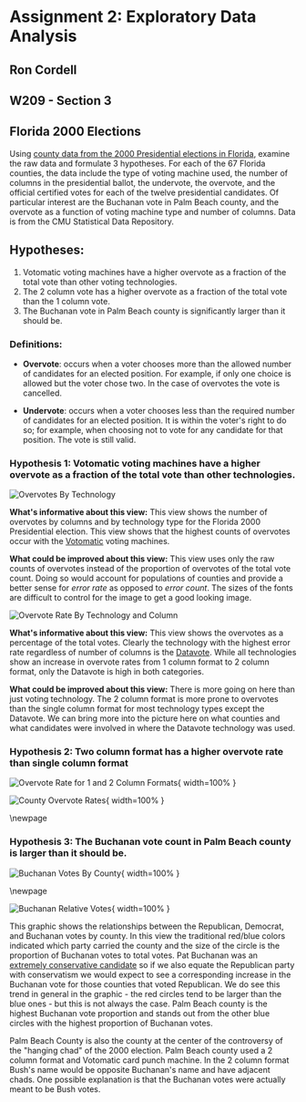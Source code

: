 # Assignment 2: Exploratory Data Analysis

## Ron Cordell

## W209 - Section 3

## Florida 2000 Elections

Using [county data from the 2000 Presidential elections in Florida](https://www.dropbox.com/s/1arzn0nup8jua6t/fl2000clean.csv?dl=0), examine the raw data and formulate 3 hypotheses. For each of the 67 Florida counties, the data include the type of voting machine used, the number of columns in the presidential ballot, the undervote, the overvote, and the official certified votes for each of the twelve presidential candidates. Of particular interest are the Buchanan vote in Palm Beach county, and the overvote as a function of voting machine type and number of columns. Data is from the CMU Statistical Data Repository.

## Hypotheses:

1. Votomatic voting machines have a higher overvote as a fraction of the total vote than other voting technologies.
2. The 2 column vote has a higher overvote as a fraction of the total vote than the 1 column vote.
3. The Buchanan vote in Palm Beach county is significantly larger than it should be.

### Definitions:

- **Overvote**: occurs when a voter chooses more than the allowed number of candidates for an elected position. For example, if only one choice is allowed but the voter chose two. In the case of overvotes the vote is cancelled. 

- **Undervote**: occurs when a voter chooses less than the required number of candidates for an elected position. It is within the voter's right to do so; for example, when choosing not to vote for any candidate for that position. The vote is still valid.

### Hypothesis 1: Votomatic voting machines have a higher overvote as a fraction of the total vote than other technologies.

![Overvotes By Technology](https://raw.githubusercontent.com/rocket-ron/MIDS-W209/master/assignment2/OvervoteByTechByColumn.png "Overvotes By Technology and Columns")

**What's informative about this view:** This view shows the number of overvotes by columns and by technology type for the Florida 2000 Presidential election. This view shows that the highest counts of overvotes occur with the [Votomatic](http://americanhistory.si.edu/vote/resources_votomatic.html) voting machines.

**What could be improved about this view:** This view uses only the raw counts of overvotes instead of the proportion of overvotes of the total vote count. Doing so would account for populations of counties and provide a better sense for *error rate* as opposed to *error count*. The sizes of the fonts are difficult to control for the image to get a good looking image.

![Overvote Rate By Technology and Column](https://raw.githubusercontent.com/rocket-ron/MIDS-W209/master/assignment2/OvervoteRate.png)

**What's informative about this view:** This view shows the overvotes as a percentage of the total votes. Clearly the technology with the highest error rate regardless of number of columns is the [Datavote](http://americanhistory.si.edu/vote/resources_datavote.html). While all technologies show an increase in overvote rates from 1 column format to 2 column format, only the Datavote is high in both categories.

**What could be improved about this view:** There is more going on here than just voting technology. The 2 column format is more prone to overvotes than the single column format for most technology types except the Datavote. We can bring more into the picture here on what counties and what candidates were involved in where the Datavote technology was used.


### Hypothesis 2: Two column format has a higher overvote rate than single column format

![Overvote Rate for 1 and 2 Column Formats](https://raw.githubusercontent.com/rocket-ron/MIDS-W209/master/assignment2/OvervotesByCol.png){ width=100% }

![County Overvote Rates](https://raw.githubusercontent.com/rocket-ron/MIDS-W209/master/assignment2/CountyOvervoteRateByTechCol.png){ width=100% }

\newpage

### Hypothesis 3: The Buchanan vote count in Palm Beach county is larger than it should be.

![Buchanan Votes By County](https://raw.githubusercontent.com/rocket-ron/MIDS-W209/master/assignment2/BuchananCounts.png){ width=100% }

\newpage

![Buchanan Relative Votes](https://raw.githubusercontent.com/rocket-ron/MIDS-W209/master/assignment2/BuchananDemRepub.png){ width=100% }

This graphic shows the relationships between the Republican, Democrat, and Buchanan votes by county. In this view the traditional red/blue colors indicated which party carried the county and the size of the circle is the proportion of Buchanan votes to total votes. Pat Buchanan was an [extremely conservative candidate](https://en.wikipedia.org/wiki/Pat_Buchanan_presidential_campaign,_2000) so if we also equate the Republican party with conservatism we would expect to see a corresponding increase in the Buchanan vote for those counties that voted Republican. We do see this trend in general in the graphic - the red circles tend to be larger than the blue ones - but this is not always the case. Palm Beach county is the highest Buchanan vote proportion and stands out from the other blue circles with the highest proportion of Buchanan votes.

Palm Beach County is also the county at the center of the controversy of the "hanging chad" of the 2000 election. Palm Beach county used a 2 column format and Votomatic card punch machine. In the 2 column format Bush's name would be opposite Buchanan's name and have adjacent chads. One possible explanation is that the Buchanan votes were actually meant to be Bush votes.
